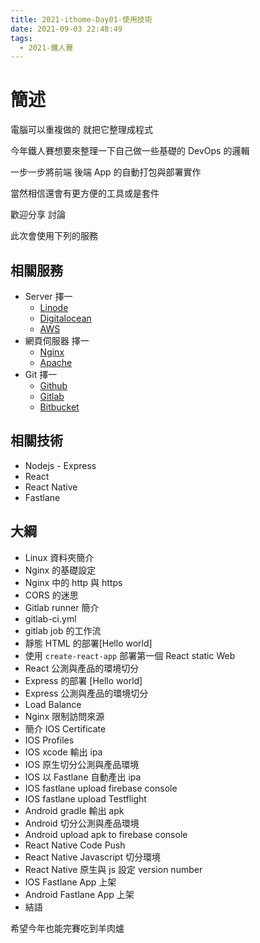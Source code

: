 ```yaml
---
title: 2021-ithome-Day01-使用技術
date: 2021-09-03 22:48:49
tags:
  - 2021-鐵人賽
---
```


# 簡述

電腦可以重複做的 就把它整理成程式

今年鐵人賽想要來整理一下自己做一些基礎的 DevOps 的邏輯

一步一步將前端 後端 App 的自動打包與部署實作

當然相信還會有更方便的工具或是套件

歡迎分享 討論

此次會使用下列的服務

## 相關服務

* Server 擇一
  - [Linode](https://www.linode.com/)
  - [Digitalocean](https://www.digitalocean.com/)
  - [AWS](https://aws.amazon.com/)
* 網頁伺服器 擇一
  - [Nginx](https://www.nginx.com/)
  - [Apache](https://www.apache.org/)
* Git 擇一
  - [Github](https://github.com/)
  - [Gitlab](https://gitlab.com/)
  - [Bitbucket](https://bitbucket.org/)

## 相關技術

* Nodejs - Express
* React
* React Native
* Fastlane

## 大綱

* Linux 資料夾簡介
* Nginx 的基礎設定
* Nginx 中的 http 與 https
* CORS 的迷思
* Gitlab runner 簡介
* gitlab-ci.yml
* gitlab job 的工作流
* 靜態 HTML 的部署[Hello world]
* 使用 `create-react-app` 部署第一個 React static Web
* React 公測與產品的環境切分
* Express 的部署 [Hello world]
* Express 公測與產品的環境切分
* Load Balance
* Nginx 限制訪問來源
* 簡介 IOS Certificate
* IOS Profiles
* IOS xcode 輸出 ipa
* IOS 原生切分公測與產品環境
* IOS 以 Fastlane 自動產出 ipa
* IOS fastlane upload firebase console
* IOS fastlane upload Testflight
* Android gradle 輸出 apk
* Android 切分公測與產品環境
* Android upload apk to firebase console
* React Native Code Push
* React Native Javascript 切分環境
* React Native 原生與 js 設定 version number
* IOS Fastlane App 上架
* Android Fastlane App 上架
* 結語

希望今年也能完賽吃到羊肉爐
